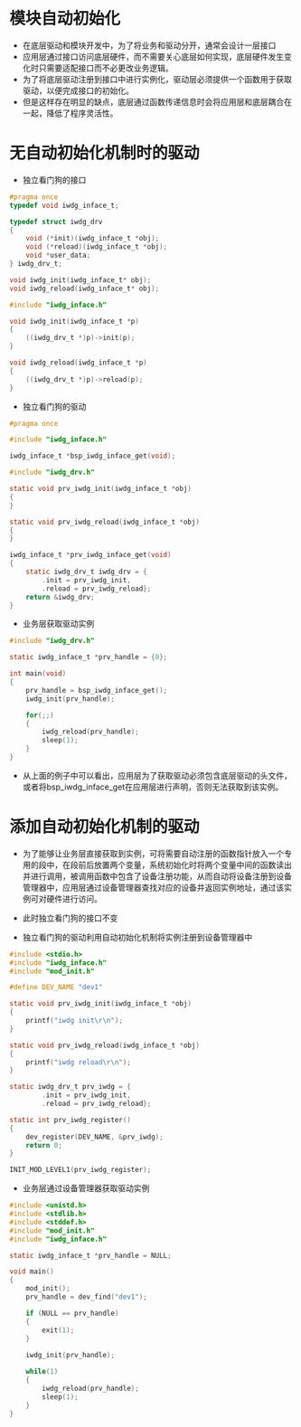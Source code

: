 # 模块自动初始化

- 在底层驱动和模块开发中，为了将业务和驱动分开，通常会设计一层接口
- 应用层通过接口访问底层硬件，而不需要关心底层如何实现，底层硬件发生变化时只需要适配接口而不必更改业务逻辑。
- 为了将底层驱动注册到接口中进行实例化，驱动层必须提供一个函数用于获取驱动，以便完成接口的初始化。
- 但是这样存在明显的缺点，底层通过函数传递信息时会将应用层和底层耦合在一起，降低了程序灵活性。

# 无自动初始化机制时的驱动

- 独立看门狗的接口

```c
#pragma once
typedef void iwdg_inface_t;

typedef struct iwdg_drv
{
    void (*init)(iwdg_inface_t *obj);
    void (*reload)(iwdg_inface_t *obj);
    void *user_data;
} iwdg_drv_t;

void iwdg_init(iwdg_inface_t* obj);
void iwdg_reload(iwdg_inface_t* obj);
```

```c
#include "iwdg_inface.h"

void iwdg_init(iwdg_inface_t *p)
{
    ((iwdg_drv_t *)p)->init(p);
}

void iwdg_reload(iwdg_inface_t *p)
{
    ((iwdg_drv_t *)p)->reload(p);
}
```

- 独立看门狗的驱动

```c
#pragma once

#include "iwdg_inface.h"

iwdg_inface_t *bsp_iwdg_inface_get(void);
```

```c
#include "iwdg_drv.h"

static void prv_iwdg_init(iwdg_inface_t *obj)
{
}

static void prv_iwdg_reload(iwdg_inface_t *obj)
{
}

iwdg_inface_t *prv_iwdg_inface_get(void)
{
    static iwdg_drv_t iwdg_drv = {
        .init = prv_iwdg_init,
        .reload = prv_iwdg_reload};
    return &iwdg_drv;
}
```

- 业务层获取驱动实例

```c
#include "iwdg_drv.h"

static iwdg_inface_t *prv_handle = {0};

int main(void)
{
    prv_handle = bsp_iwdg_inface_get();
    iwdg_init(prv_handle);

    for(;;)
    {
        iwdg_reload(prv_handle);
        sleep(1);
    }
}

```
- 从上面的例子中可以看出，应用层为了获取驱动必须包含底层驱动的头文件，或者将bsp_iwdg_inface_get在应用层进行声明，否则无法获取到该实例。

# 添加自动初始化机制的驱动

- 为了能够让业务层直接获取到实例，可将需要自动注册的函数指针放入一个专用的段中，在段前后放置两个变量，系统初始化时将两个变量中间的函数读出并进行调用，被调用函数中包含了设备注册功能，从而自动将设备注册到设备管理器中，应用层通过设备管理器查找对应的设备并返回实例地址，通过该实例可对硬件进行访问。

- 此时独立看门狗的接口不变
- 独立看门狗的驱动利用自动初始化机制将实例注册到设备管理器中
```c
#include <stdio.h>
#include "iwdg_inface.h"
#include "mod_init.h"

#define DEV_NAME "dev1"

static void prv_iwdg_init(iwdg_inface_t *obj)
{
    printf("iwdg init\r\n");
}

static void prv_iwdg_reload(iwdg_inface_t *obj)
{
    printf("iwdg reload\r\n");
}

static iwdg_drv_t prv_iwdg = {
        .init = prv_iwdg_init,
        .reload = prv_iwdg_reload};

static int prv_iwdg_register()
{
    dev_register(DEV_NAME, &prv_iwdg);
    return 0;
}

INIT_MOD_LEVEL1(prv_iwdg_register);
```

- 业务层通过设备管理器获取驱动实例
```c
#include <unistd.h>
#include <stdlib.h>
#include <stddef.h>
#include "mod_init.h"
#include "iwdg_inface.h"

static iwdg_inface_t *prv_handle = NULL;

void main()
{
    mod_init();
    prv_handle = dev_find("dev1");

    if (NULL == prv_handle)
    {
        exit(1);
    }
    
    iwdg_init(prv_handle);

    while(1)
    {
        iwdg_reload(prv_handle);
        sleep(1);
    }
}
```
